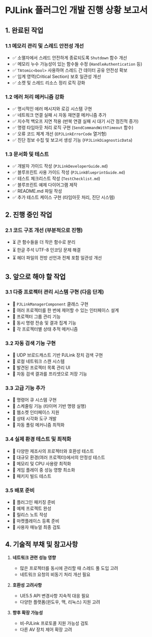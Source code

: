 # PJLink 플러그인 개발 진행 상황 보고서

## 1. 완료된 작업

### 1.1 메모리 관리 및 스레드 안전성 개선
- ✅ 소멸자에서 스레드 안전하게 종료되도록 `Shutdown` 함수 개선
- ✅ 메모리 누수 가능성이 있는 함수들 수정 (`HandleAuthentication` 등)
- ✅ `TAtomic<bool>` 사용하여 스레드 간 데이터 공유 안전성 확보
- ✅ 임계 영역(Critical Section) 보호 일관성 개선
- ✅ 소켓 및 스레드 리소스 정리 로직 강화

### 1.2 에러 처리 메커니즘 강화
- ✅ 명시적인 에러 메시지와 로깅 시스템 구현
- ✅ 네트워크 연결 실패 시 자동 재연결 메커니즘 추가
- ✅ 지수적 백오프 지연 적용 (반복 연결 실패 시 대기 시간 점진적 증가)
- ✅ 명령 타임아웃 처리 로직 구현 (`SendCommandWithTimeout` 함수)
- ✅ 오류 코드 체계 개선 (`EPJLinkErrorCode` 열거형)
- ✅ 진단 정보 수집 및 보고서 생성 기능 (`FPJLinkDiagnosticData`)

### 1.3 문서화 및 테스트
- ✅ 개발자 가이드 작성 (`PJLinkDeveloperGuide.md`)
- ✅ 블루프린트 사용 가이드 작성 (`PJLinkBlueprintGuide.md`)
- ✅ 테스트 체크리스트 작성 (`TestChecklist.md`)
- ✅ 블루프린트 예제 다이어그램 제작
- ✅ README.md 파일 작성
- ✅ 추가 테스트 케이스 구현 (타임아웃 처리, 진단 시스템)

## 2. 진행 중인 작업

### 2.1 코드 구조 개선 (부분적으로 진행)
- ⏳ 큰 함수들을 더 작은 함수로 분리
- ⏳ 한글 주석 UTF-8 인코딩 문제 해결
- ⏳ 헤더 파일의 전방 선언과 전체 포함 일관성 개선

## 3. 앞으로 해야 할 작업

### 3.1 다중 프로젝터 관리 시스템 구현 (다음 단계)
- 🔲 `PJLinkManagerComponent` 클래스 구현
- 🔲 여러 프로젝터를 한 번에 제어할 수 있는 인터페이스 설계
- 🔲 프로젝터 그룹 관리 기능
- 🔲 동시 명령 전송 및 결과 집계 기능
- 🔲 각 프로젝터별 상태 추적 메커니즘

### 3.2 자동 검색 기능 구현
- 🔲 UDP 브로드캐스트 기반 PJLink 장치 검색 구현
- 🔲 로컬 네트워크 스캔 시스템
- 🔲 발견된 프로젝터 목록 관리 UI
- 🔲 자동 검색 결과를 프리셋으로 저장 기능

### 3.3 고급 기능 추가
- 🔲 명령어 큐 시스템 구현
- 🔲 스케줄링 기능 (타이머 기반 명령 실행)
- 🔲 웹소켓 인터페이스 지원
- 🔲 상태 시각화 도구 개발
- 🔲 자동 폴링 메커니즘 최적화

### 3.4 실제 환경 테스트 및 최적화
- 🔲 다양한 제조사의 프로젝터와 호환성 테스트
- 🔲 대규모 환경(여러 프로젝터)에서의 안정성 테스트
- 🔲 메모리 및 CPU 사용량 최적화
- 🔲 게임 플레이 중 성능 영향 최소화
- 🔲 패키지 빌드 테스트

### 3.5 배포 준비
- 🔲 플러그인 패키징 준비
- 🔲 예제 프로젝트 완성
- 🔲 릴리스 노트 작성
- 🔲 마켓플레이스 등록 준비
- 🔲 사용자 매뉴얼 최종 검토

## 4. 기술적 부채 및 참고사항

1. **네트워크 관련 성능 영향**
   - 많은 프로젝터를 동시에 관리할 때 스레드 풀 도입 고려
   - 네트워크 요청의 비동기 처리 개선 필요

2. **호환성 고려사항**
   - UE5.5 API 변경사항 지속적 대응 필요
   - 다양한 플랫폼(윈도우, 맥, 리눅스) 지원 고려

3. **향후 확장 가능성**
   - 비-PJLink 프로토콜 지원 가능성 검토
   - 다른 AV 장치 제어 확장 고려